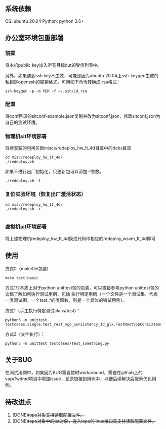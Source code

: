## 系统依赖

 OS: ubuntu 20.04
 Python: python 3.6+

## 办公室环境包重部署

### 前提
将本机public key加入所有目标dut的受信列表中。

另外，如果遇到ssh key不生效，可能是因为ubuntu 20.04上ssh-keygen生成的私钥是openssh的密钥格式，可用如下命令转换成
rsa格式：

```
ssh-keygen -p -m PEM -f ~/.ssh/id_rsa
```

### 配置
将conf目录的sitconf-example.json复制并改为sitconf.json，修改sitconf.json为自己的测试环境。

### 物理机sit环境部署

将待安装的包拷贝到miscs/redeploy_hw_1t_4d目录中的debs目录

```
cd misc/redeploy_hw_1t_4d/
./redeploy.sh
```

如果不进行出厂初始化，只更新包可以添加-f参数。

```
./redeploy.sh -f
```

### 复位实验环境（恢复出厂激活状态）

```
cd misc/redeploy_hw_1t_4d/
./redeploy.sh -r


```

### 虚拟机sit环境部署

将上述物理机redeploy_hw_1t_4d换成代码中相应的redeploy_wsvm_1t_4d即可

## 使用

方式0（makefile包装）


```
make test-basic
```

方式1/2本质上对于python unittest包的包装，可以直接参考python unittest包的文档了解如何执行测试用例，包括
执行特定用例（一个文件是一个测试集，代表一类测试例，一个test_*的类函数，则是一个具体的特试用例）。

方式1（手工执行特定测试class/test）：
```
python3 -m unittest testcases.single.test_rest_vpp_consistency_1d_glx.TestRestVppConsistency1DGlx.test_glx_link_block_wan_mode
```

方式2（文件执行）：

```
python3 -m unittest testcases/test_something.py
```

## 关于BUG

在测试用例中，如果因为BUG需要暂时workaround，需要在github上的vpp/fwdmd项目中增加issue，记录链接到用例中，以便后续解决后搜索优化用例。

## 待改进点

1. (DONE)~~topo对象支持读取配置文件。~~
2. (DONE)~~topo对象中的tst对象，连入topo的linux接口需支持读取配置文件。~~
